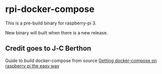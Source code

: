 # rpi-docker-compose
This is a pre-build binary for raspberry-pi 3.

New binary will built when there is a new release.

Credit goes to J‑C Berthon
----------------------------
Guide to build docker-compose from source [Getting docker-compose on raspberry pi the easy way](https://www.berthon.eu/2017/getting-docker-compose-on-raspberry-pi-arm-the-easy-way/)
